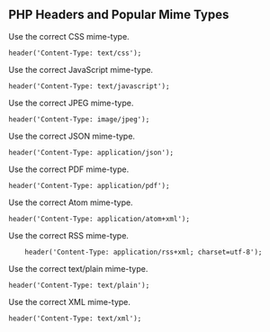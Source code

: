 ## PHP Headers and Popular Mime Types

Use the correct CSS mime-type.

	header('Content-Type: text/css');

Use the correct JavaScript mime-type.

	header('Content-Type: text/javascript');

Use the correct JPEG mime-type.

	header('Content-Type: image/jpeg');

Use the correct JSON mime-type.

	header('Content-Type: application/json');

Use the correct PDF mime-type.

	header('Content-Type: application/pdf');

Use the correct Atom mime-type.

	header('Content-Type: application/atom+xml');

Use the correct RSS mime-type.

		header('Content-Type: application/rss+xml; charset=utf-8');

Use the correct text/plain mime-type.

	header('Content-Type: text/plain');

Use the correct XML mime-type.

	header('Content-Type: text/xml');

